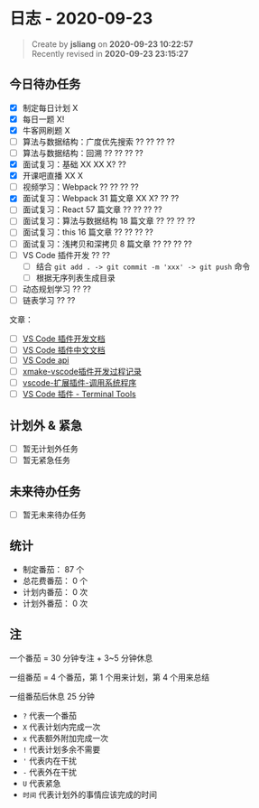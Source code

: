 日志 - 2020-09-23
===

> Create by **jsliang** on **2020-09-23 10:22:57**  
> Recently revised in **2020-09-23 23:15:27**

## 今日待办任务

* [x] 制定每日计划 X
* [x] 每日一题 X!
* [x] 牛客网刷题 X
* [ ] 算法与数据结构：广度优先搜索 ?? ?? ?? ??
* [ ] 算法与数据结构：回溯 ?? ?? ?? ??
* [x] 面试复习：基础 XX XX X? ??
* [x] 开课吧直播 XX X
* [ ] 视频学习：Webpack ?? ?? ?? ??
* [x] 面试复习：Webpack 31 篇文章 XX X? ?? ??
* [ ] 面试复习：React 57 篇文章 ?? ?? ?? ??
* [ ] 面试复习：算法与数据结构 18 篇文章 ?? ?? ?? ??
* [ ] 面试复习：this 16 篇文章 ?? ?? ?? ??
* [ ] 面试复习：浅拷贝和深拷贝 8 篇文章 ?? ?? ?? ??
* [ ] VS Code 插件开发 ?? ??
  * [ ] 结合 `git add . -> git commit -m 'xxx' -> git push` 命令
  * [ ] 根据无序列表生成目录
* [ ] 动态规划学习 ?? ??
* [ ] 链表学习 ?? ??

文章：

* [ ] [VS Code 插件开发文档](https://github.com/Liiked/VS-Code-Extension-Doc-ZH)
* [ ] [VS Code 插件中文文档](https://liiked.github.io/VS-Code-Extension-Doc-ZH/#/)
* [ ] [VS Code api](https://code.visualstudio.com/api/references/vscode-api)
* [ ] [xmake-vscode插件开发过程记录](https://tboox.org/cn/2017/10/11/xmake-vscode/)
* [ ] [vscode-扩展插件-调用系统程序](https://blog.csdn.net/yangxuan0261/article/details/84029331)
* [ ] [VS Code 插件 - Terminal Tools](https://marketplace.visualstudio.com/items?itemName=lglong519.terminal-tools)

## 计划外 & 紧急

* [ ] 暂无计划外任务
* [ ] 暂无紧急任务

## 未来待办任务

* [ ] 暂无未来待办任务

## 统计

* 制定番茄： 87 个
* 总花费番茄： 0 个
* 计划内番茄： 0 次
* 计划外番茄： 0 次

## 注

一个番茄 = 30 分钟专注 + 3~5 分钟休息

一组番茄 = 4 个番茄，第 1 个用来计划，第 4 个用来总结

一组番茄后休息 25 分钟

* `?` 代表一个番茄
* `X` 代表计划内完成一次
* `x` 代表额外附加完成一次
* `!` 代表计划多余不需要
* `'` 代表内在干扰
* `-` 代表外在干扰
* `U` 代表紧急
* `时间` 代表计划外的事情应该完成的时间

